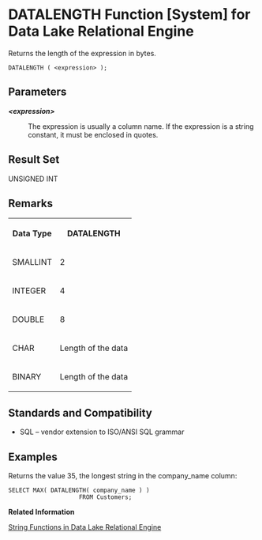 <!-- loioa543941884f21015a485f9b55b14d889 -->

# DATALENGTH Function \[System\] for Data Lake Relational Engine

Returns the length of the expression in bytes.



```
DATALENGTH ( <expression> );
```



<a name="loioa543941884f21015a485f9b55b14d889__iq_refbb_387"/>

## Parameters


<dl>
<dt><b>

*<expression\>*

</b></dt>
<dd>

The expression is usually a column name. If the expression is a string constant, it must be enclosed in quotes.



</dd>
</dl>



## Result Set

UNSIGNED INT



<a name="loioa543941884f21015a485f9b55b14d889__iq_refbb_389"/>

## Remarks


<table>
<tr>
<th valign="top">

Data Type

</th>
<th valign="top">

DATALENGTH

</th>
</tr>
<tr>
<td valign="top">

SMALLINT

</td>
<td valign="top">

2

</td>
</tr>
<tr>
<td valign="top">

INTEGER

</td>
<td valign="top">

4

</td>
</tr>
<tr>
<td valign="top">

DOUBLE

</td>
<td valign="top">

8

</td>
</tr>
<tr>
<td valign="top">

CHAR

</td>
<td valign="top">

Length of the data

</td>
</tr>
<tr>
<td valign="top">

BINARY

</td>
<td valign="top">

Length of the data

</td>
</tr>
</table>



<a name="loioa543941884f21015a485f9b55b14d889__iq_refbb_391"/>

## Standards and Compatibility

-   SQL – vendor extension to ISO/ANSI SQL grammar



<a name="loioa543941884f21015a485f9b55b14d889__iq_refbb_390"/>

## Examples

Returns the value 35, the longest string in the company\_name column:

```
SELECT MAX( DATALENGTH( company_name ) )
                    FROM Customers;
```

**Related Information**  


[String Functions in Data Lake Relational Engine](string-functions-in-data-lake-relational-engine-a52d1d9.md "String functions perform conversion, extraction, or manipulation operations on strings, or return information about strings.")

